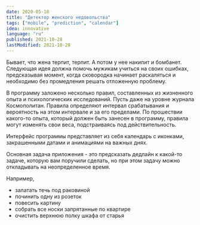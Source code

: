 ```yaml
---
date: 2020-05-18
title: "Детектор женского недовольства"
tags: ["mobile", "prediction", "calendar"]
idea: innovative
language: "ru"
published: 2021-10-28
lastModified: 2021-10-28
---
```


Бывает, что жена терпит, терпит. А потом у нее накипит и бомбанет. Следующая идея должна помочь мужикам учиться на своих ошибках, предсказывая момент, когда сковородка начинает раскаляться и необходимо без промедления решать отложенную проблему.

В программу заложено несколько правил, составленных из жизненного опыта и психологических исследований. Пусть даже на уровне журнала Космополитан. Правила определяют интервал срабатывания и вероятность на этом интервале и за его пределами. По прошествии какого-то опыта, который должен быть занесен в программу, правила могут изменять свои веса, подстраиваясь под действительность.

Интерфейс программы представляет из себя календарь с иконками, закрашенными датами и анимациями на важных днях.

Основная задача приложения - это предсказать дедлайн к какой-то задаче, которую вам поручили сделать, но при этом задачу можно откладывать на неопределенное время.

Например,

- залатать течь под раковиной
- починить одну из розеток
- повесить картину
- собрать все носки запрятанные по квартире
- очистить верхнюю полку шкафа от старья